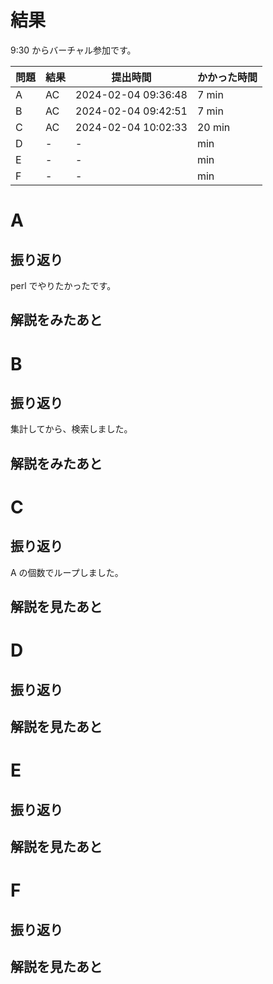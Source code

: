 # 結果

9:30 からバーチャル参加です。

| 問題 | 結果 | 提出時間            | かかった時間 |
|------|------|---------------------|--------------|
| A    | AC   | 2024-02-04 09:36:48 | 7 min        |
| B    | AC   | 2024-02-04 09:42:51 | 7 min        |
| C    | AC   | 2024-02-04 10:02:33 | 20 min       |
| D    | -    | -                   |     min      |
| E    | -    | -                   |     min      |
| F    | -    | -                   |     min      |

# A

## 振り返り

perl でやりたかったです。

## 解説をみたあと

# B

## 振り返り

集計してから、検索しました。

## 解説をみたあと

# C

## 振り返り

A の個数でループしました。

## 解説を見たあと

# D

## 振り返り

## 解説を見たあと

# E

## 振り返り

## 解説を見たあと

# F

## 振り返り

## 解説を見たあと
